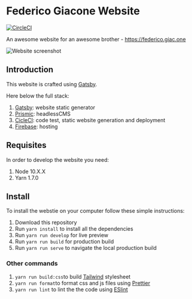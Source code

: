 # Federico Giacone Website 
[![CircleCI](https://circleci.com/gh/leopuleo/federico.giac.one.svg?style=svg&circle-token=dd2a456e6b8955ab7e0c9dc09467058d98aab827)](https://circleci.com/gh/leopuleo/federico.giac.one)

An awesome website for an awesome brother - https://federico.giac.one

![Website screenshot](https://federico.giac.one/screenshot.png)


## Introduction
This website is crafted using [Gatsby](https://www.gatsbyjs.org/).

Here below the full stack:

1. [Gatsby](https://www.gatsbyjs.org/): website static generator
2. [Prismic](https://prismic.io/): headlessCMS
3. [CicleCI](https://circleci.com/): code test, static website generation and deployment
4. [Firebase](https://firebase.google.com/): hosting

## Requisites
In order to develop the website you need:

1. Node 10.X.X
2. Yarn 1.7.0

## Install
To install the webstie on your computer follow these simple instructions:

1. Download this repository
2. Run `yarn install` to install all the dependencies
3. Run `yarn run develop` for live preview
4. Run `yarn run build` for production build
5. Run `yarn run serve` to navigate the local production build

### Other commands
1. `yarn run build:css`to build [Tailwind](https://tailwindcss.com/) stylesheet
2. `yarn run format`to format css and js files using [Prettier](https://prettier.io/)
3. `yarn run lint` to lint the the code using [ESlint](https://eslint.org/)
